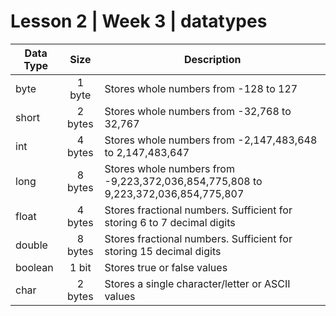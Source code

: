 # Lesson 2 | Week 3 | datatypes

| Data Type	| Size	| Description |
|----------|:-------------:|------|
| byte |	1 byte	| Stores whole numbers from -128 to 127 |
| short |	2 bytes	| Stores whole numbers from -32,768 to 32,767 |
| int	| 4 bytes	| Stores whole numbers from -2,147,483,648 to 2,147,483,647 |
| long	| 8 bytes	| Stores whole numbers from -9,223,372,036,854,775,808 to 9,223,372,036,854,775,807 |
| float	| 4 bytes	| Stores fractional numbers. Sufficient for storing 6 to 7 decimal digits |
| double |	8 bytes	| Stores fractional numbers. Sufficient for storing 15 decimal digits |
| boolean |	1 bit	| Stores true or false values |
| char	| 2 bytes	| Stores a single character/letter or ASCII values
